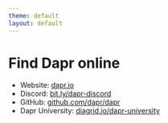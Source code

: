 ```yaml
---
theme: default
layout: default
---
```


# Find Dapr online

- Website: [dapr.io](https://dapr.io)
- Discord: [bit.ly/dapr-discord](https://bit.ly/dapr-discord)
- GitHub: [github.com/dapr/dapr](https://github.com/dapr/dapr)
- Dapr University: [diagrid.io/dapr-university](https://diagrid.io/dapr-university)